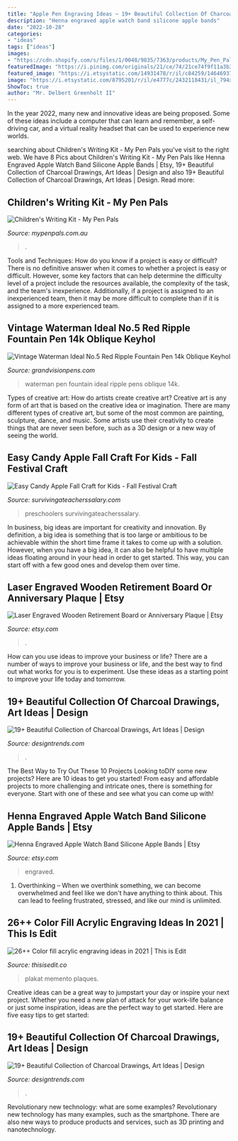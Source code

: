 ```yaml
---
title: "Apple Pen Engraving Ideas ~ 19+ Beautiful Collection Of Charcoal Drawings, Art Ideas"
description: "Henna engraved apple watch band silicone apple bands"
date: "2022-10-28"
categories:
- "ideas"
tags: ["ideas"]
images:
- "https://cdn.shopify.com/s/files/1/0048/9835/7363/products/My_Pen_Pal_27_1200x1200.jpg?v=1534208300"
featuredImage: "https://i.pinimg.com/originals/21/ce/74/21ce74f9f11a3b320d5240ede83de1e3.jpg"
featured_image: "https://i.etsystatic.com/14931478/r/il/c84259/1464693785/il_794xN.1464693785_205v.jpg"
image: "https://i.etsystatic.com/8795201/r/il/e4777c/2432118431/il_794xN.2432118431_6at7.jpg"
ShowToc: true
author: "Mr. Delbert Greenholt II"
---
```



In the year 2022, many new and innovative ideas are being proposed. Some of these ideas include a computer that can learn and remember, a self-driving car, and a virtual reality headset that can be used to experience new worlds.

	

		
searching about Children&#039;s Writing Kit - My Pen Pals you've visit to the right web. We have 8 Pics about Children&#039;s Writing Kit - My Pen Pals like Henna Engraved Apple Watch Band Silicone Apple Bands | Etsy, 19+ Beautiful Collection of Charcoal Drawings, Art Ideas | Design and also 19+ Beautiful Collection of Charcoal Drawings, Art Ideas | Design. Read more:
		
    
## Children&#039;s Writing Kit - My Pen Pals

<img loading=lazy src="https://cdn.shopify.com/s/files/1/0048/9835/7363/products/My_Pen_Pal_27_1200x1200.jpg?v=1534208300" onerror="this.onerror=null;this.src='https://tse3.mm.bing.net/th?id=OIP.-g2_cRLiWX_Sw0yBd1XllwHaE8&amp;pid=15.1';" alt="Children&#039;s Writing Kit - My Pen Pals">

_Source: mypenpals.com.au_

>. 

	

Tools and Techniques: How do you know if a project is easy or difficult?
There is no definitive answer when it comes to whether a project is easy or difficult. However, some key factors that can help determine the difficulty level of a project include the resources available, the complexity of the task, and the team's inexperience. Additionally, if a project is assigned to an inexperienced team, then it may be more difficult to complete than if it is assigned to a more experienced team.

    
## Vintage Waterman Ideal No.5 Red Ripple Fountain Pen 14k Oblique Keyhol

<img loading=lazy src="http://cdn.shopify.com/s/files/1/0037/3201/3145/products/IMG_6642_1024x1024.jpg?v=1584724294" onerror="this.onerror=null;this.src='https://tse1.mm.bing.net/th?id=OIP.ZzLZn4xoFDEtiZIiYw8NxgHaEe&amp;pid=15.1';" alt="Vintage Waterman Ideal No.5 Red Ripple Fountain Pen 14k Oblique Keyhol">

_Source: grandvisionpens.com_

>waterman pen fountain ideal ripple pens oblique 14k. 

	

Types of creative art: How do artists create creative art?
Creative art is any form of art that is based on the creative idea or imagination. There are many different types of creative art, but some of the most common are painting, sculpture, dance, and music. Some artists use their creativity to create things that are never seen before, such as a 3D design or a new way of seeing the world.

    
## Easy Candy Apple Fall Craft For Kids - Fall Festival Craft

<img loading=lazy src="https://www.survivingateacherssalary.com/wp-content/uploads/2016/09/Easy-Candy-Apple-Fall-Craft-for-Kids-1.jpg" onerror="this.onerror=null;this.src='https://tse4.mm.bing.net/th?id=OIP.SknOhCJWPhgzktABEILQFwHaLj&amp;pid=15.1';" alt="Easy Candy Apple Fall Craft for Kids - Fall Festival Craft">

_Source: survivingateacherssalary.com_

>preschoolers survivingateacherssalary. 

	

In business, big ideas are important for creativity and innovation. By definition, a big idea is something that is too large or ambitious to be achievable within the short time frame it takes to come up with a solution. However, when you have a big idea, it can also be helpful to have multiple ideas floating around in your head in order to get started. This way, you can start off with a few good ones and develop them over time.

    
## Laser Engraved Wooden Retirement Board Or Anniversary Plaque | Etsy

<img loading=lazy src="https://i.etsystatic.com/14931478/r/il/c84259/1464693785/il_794xN.1464693785_205v.jpg" onerror="this.onerror=null;this.src='https://tse2.mm.bing.net/th?id=OIP.uTpTPzRYP546JUYklIlqwgHaJ4&amp;pid=15.1';" alt="Laser Engraved Wooden Retirement Board or Anniversary Plaque | Etsy">

_Source: etsy.com_

>. 

	

How can you use ideas to improve your business or life?
There are a number of ways to improve your business or life, and the best way to find out what works for you is to experiment. Use these ideas as a starting point to improve your life today and tomorrow.

    
## 19+ Beautiful Collection Of Charcoal Drawings, Art Ideas | Design

<img loading=lazy src="https://images.designtrends.com/wp-content/uploads/2016/03/07232031/Charcoal-Girl-Drawing.jpg" onerror="this.onerror=null;this.src='https://tse1.mm.bing.net/th?id=OIP.rqbotTtLL59LTOwz-SQKdgHaJ4&amp;pid=15.1';" alt="19+ Beautiful Collection of Charcoal Drawings, Art Ideas | Design">

_Source: designtrends.com_

>. 

	

The Best Way to Try Out These 10 Projects
Looking toDIY some new projects? Here are 10 ideas to get you started! From easy and affordable projects to more challenging and intricate ones, there is something for everyone. Start with one of these and see what you can come up with!

    
## Henna Engraved Apple Watch Band Silicone Apple Bands | Etsy

<img loading=lazy src="https://i.etsystatic.com/8795201/r/il/e4777c/2432118431/il_794xN.2432118431_6at7.jpg" onerror="this.onerror=null;this.src='https://tse2.mm.bing.net/th?id=OIP.IDhSLG-fmZaCnhPplgwfAgHaJ4&amp;pid=15.1';" alt="Henna Engraved Apple Watch Band Silicone Apple Bands | Etsy">

_Source: etsy.com_

>engraved. 

	

1) Overthinking – When we overthink something, we can become overwhelmed and feel like we don't have anything to think about. This can lead to feeling frustrated, stressed, and like our mind is unlimited.

    
## 26++ Color Fill Acrylic Engraving Ideas In 2021 | This Is Edit

<img loading=lazy src="https://i.pinimg.com/originals/21/ce/74/21ce74f9f11a3b320d5240ede83de1e3.jpg" onerror="this.onerror=null;this.src='https://tse3.mm.bing.net/th?id=OIP.hBMF4sa9UbXjhCvAphgBaAHaNG&amp;pid=15.1';" alt="26++ Color fill acrylic engraving ideas in 2021 | This is Edit">

_Source: thisisedit.co_

>plakat memento plaques. 

	

Creative ideas can be a great way to jumpstart your day or inspire your next project. Whether you need a new plan of attack for your work-life balance or just some inspiration, ideas are the perfect way to get started. Here are five easy tips to get started: 

    
## 19+ Beautiful Collection Of Charcoal Drawings, Art Ideas | Design

<img loading=lazy src="https://images.designtrends.com/wp-content/uploads/2016/03/07231945/Charcoal-Skull-Drawing.jpg" onerror="this.onerror=null;this.src='https://tse3.mm.bing.net/th?id=OIP.E-ofRtBzQOTtKs8y-uSMogHaH2&amp;pid=15.1';" alt="19+ Beautiful Collection of Charcoal Drawings, Art Ideas | Design">

_Source: designtrends.com_

>. 

	

Revolutionary new technology: what are some examples?
Revolutionary new technology has many examples, such as the smartphone. There are also new ways to produce products and services, such as 3D printing and nanotechnology.

